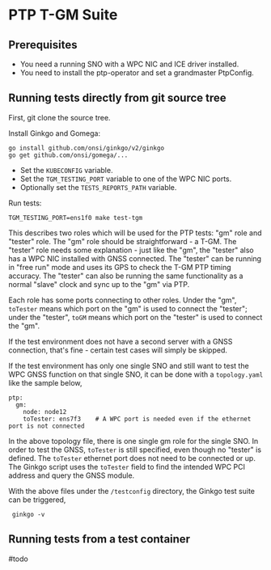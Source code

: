 # PTP T-GM Suite

## Prerequisites

- You need a running SNO with a WPC NIC and ICE driver installed.
- You need to install the ptp-operator and set a grandmaster PtpConfig.

## Running tests directly from git source tree

First, git clone the source tree.

Install Ginkgo and Gomega:
```
go install github.com/onsi/ginkgo/v2/ginkgo
go get github.com/onsi/gomega/...
```

- Set the `KUBECONFIG` variable.
- Set the `TGM_TESTING_PORT` variable to one of the WPC NIC ports.
- Optionally set the `TESTS_REPORTS_PATH` variable.

Run tests:
```
TGM_TESTING_PORT=ens1f0 make test-tgm
```

This describes two roles which will be used for the PTP tests: "gm" role and "tester" role. The "gm" role should be straightforward - a T-GM. The "tester" role needs some explanation - just like the "gm", the "tester" also has a WPC NIC installed with GNSS connected. The "tester" can be running in "free run" mode and uses its GPS to check the T-GM PTP timing accuracy. The "tester" can also be running the same functionality as a normal "slave" clock and sync up to the "gm" via PTP.

Each role has some ports connecting to other roles. Under the "gm", `toTester` means which port on the "gm" is used to connect the "tester"; under the "tester", `toGM` means which port on the "tester" is used to connect the "gm".

If the test environment does not have a second server with a GNSS connection, that's fine - certain test cases will simply be skipped.

If the test environment has only one single SNO and still want to test the WPC GNSS function on that single SNO, it can be done with a `topology.yaml` like the sample below,
```
ptp:
  gm:
    node: node12
    toTester: ens7f3    # A WPC port is needed even if the ethernet port is not connected
```

In the above topology file, there is one single gm role for the single SNO. In order to test the GNSS, `toTester` is still specified, even though no "tester" is defined. The `toTester` ethernet port does not need to be connected or up. The Ginkgo script uses the `toTester` field to find the intended WPC PCI address and query the GNSS module.  

With the above files under the `/testconfig` directory, the Ginkgo test suite can be triggered,
```
 ginkgo -v
 ```

## Running tests from a test container

#todo